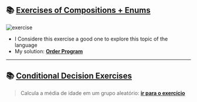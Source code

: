 ## 📚 <a href="https://github.com/salvedojuliao/java_exercises/tree/main/Enumeracoes_Composicao"> Exercises of Compositions + Enums </a>
![exercise](https://github.com/salvedojuliao/java_exercises/assets/44206400/22630794-8d46-4c64-9884-ce1146e42fe8)
- I Considere this exercise a good one to explore this topic of the language
- My solution: <b><a href="https://github.com/salvedojuliao/java_exercises/blob/main/Enumeracoes_Composicao/src/application/OrderProgram.java"> Order Program </a></b>
***

## 📚 <a href="https://github.com/salvedojuliao/java_exercises/tree/main/Logica_de_Programacao_Inicio/src/section5_ConditionalDecision"> Conditional Decision Exercises </a>
> Calcula a média de idade em um grupo aleatório: <b><a href="https://github.com/salvedojuliao/java_exercises/blob/main/Logica_de_Programacao_Inicio/src/section5_ConditionalDecision/calcula_media_de_idade_em_um_grupo_aleatorio.java"> ir para o exercício </a></b>
